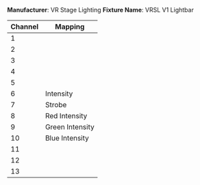 **Manufacturer**: VR Stage Lighting
**Fixture Name**: VRSL V1 Lightbar

|Channel|Mapping|
|----|-----------------|
| 1  |                 |
| 2  |                 |
| 3  |                 |
| 4  |                 |
| 5  |                 |
| 6  | Intensity       |
| 7  | Strobe          |
| 8  | Red Intensity   |
| 9  | Green Intensity |
| 10 | Blue Intensity  |
| 11 |                 |
| 12 |                 |
| 13 |                 |

